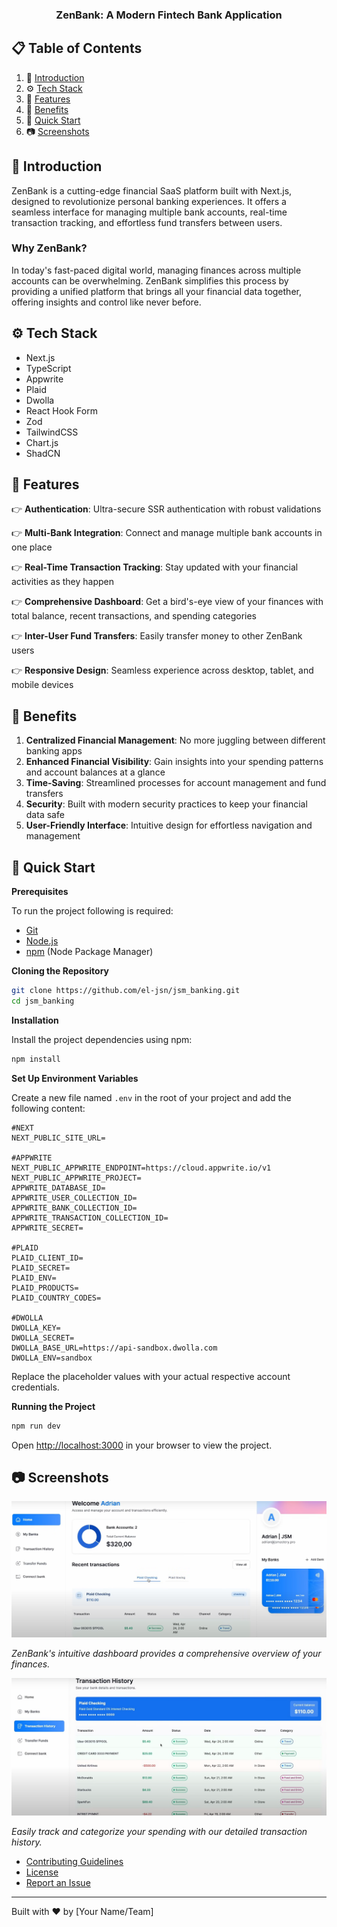 <h3 align="center">ZenBank: A Modern Fintech Bank Application</h3>

## 📋 <a name="table">Table of Contents</a>

1. 🌟 [Introduction](#introduction)
2. ⚙️ [Tech Stack](#tech-stack)
3. 🔋 [Features](#features)
4. 🚀 [Benefits](#benefits)
5. 🤸 [Quick Start](#quick-start)
6. 📷 [Screenshots](#screenshots)

## <a name="introduction">🌟 Introduction</a>

ZenBank is a cutting-edge financial SaaS platform built with Next.js, designed to revolutionize personal banking experiences. It offers a seamless interface for managing multiple bank accounts, real-time transaction tracking, and effortless fund transfers between users.

### Why ZenBank?

In today's fast-paced digital world, managing finances across multiple accounts can be overwhelming. ZenBank simplifies this process by providing a unified platform that brings all your financial data together, offering insights and control like never before.

## <a name="tech-stack">⚙️ Tech Stack</a>

- Next.js
- TypeScript
- Appwrite
- Plaid
- Dwolla
- React Hook Form
- Zod
- TailwindCSS
- Chart.js
- ShadCN

## <a name="features">🔋 Features</a>

👉 **Authentication**: Ultra-secure SSR authentication with robust validations

👉 **Multi-Bank Integration**: Connect and manage multiple bank accounts in one place

👉 **Real-Time Transaction Tracking**: Stay updated with your financial activities as they happen

👉 **Comprehensive Dashboard**: Get a bird's-eye view of your finances with total balance, recent transactions, and spending categories

👉 **Inter-User Fund Transfers**: Easily transfer money to other ZenBank users

👉 **Responsive Design**: Seamless experience across desktop, tablet, and mobile devices

## <a name="benefits">🚀 Benefits</a>

1. **Centralized Financial Management**: No more juggling between different banking apps
2. **Enhanced Financial Visibility**: Gain insights into your spending patterns and account balances at a glance
3. **Time-Saving**: Streamlined processes for account management and fund transfers
4. **Security**: Built with modern security practices to keep your financial data safe
5. **User-Friendly Interface**: Intuitive design for effortless navigation and management

## <a name="quick-start">🤸 Quick Start</a>

**Prerequisites**

To run the project following is required: 
- [Git](https://git-scm.com/)
- [Node.js](https://nodejs.org/en)
- [npm](https://www.npmjs.com/) (Node Package Manager)

**Cloning the Repository**

```bash
git clone https://github.com/el-jsn/jsm_banking.git
cd jsm_banking
```

**Installation**

Install the project dependencies using npm:

```bash
npm install
```

**Set Up Environment Variables**

Create a new file named `.env` in the root of your project and add the following content:

```env
#NEXT
NEXT_PUBLIC_SITE_URL=

#APPWRITE
NEXT_PUBLIC_APPWRITE_ENDPOINT=https://cloud.appwrite.io/v1
NEXT_PUBLIC_APPWRITE_PROJECT=
APPWRITE_DATABASE_ID=
APPWRITE_USER_COLLECTION_ID=
APPWRITE_BANK_COLLECTION_ID=
APPWRITE_TRANSACTION_COLLECTION_ID=
APPWRITE_SECRET=

#PLAID
PLAID_CLIENT_ID=
PLAID_SECRET=
PLAID_ENV=
PLAID_PRODUCTS=
PLAID_COUNTRY_CODES=

#DWOLLA
DWOLLA_KEY=
DWOLLA_SECRET=
DWOLLA_BASE_URL=https://api-sandbox.dwolla.com
DWOLLA_ENV=sandbox
```

Replace the placeholder values with your actual respective account credentials.

**Running the Project**

```bash
npm run dev
```

Open [http://localhost:3000](http://localhost:3000) in your browser to view the project.

## <a name="screenshots">📷 Screenshots</a>

![ZenBank Dashboard](/screenshots/Dashboard.png)

*ZenBank's intuitive dashboard provides a comprehensive overview of your finances.*

![Transaction History](/screenshots/Transaction-History.png)

*Easily track and categorize your spending with our detailed transaction history.*

- [Contributing Guidelines](https://github.com/your-username/zenbank/blob/main/CONTRIBUTING.md)
- [License](https://github.com/your-username/zenbank/blob/main/LICENSE)
- [Report an Issue](https://github.com/your-username/zenbank/issues)

---

Built with ❤️ by [Your Name/Team]
